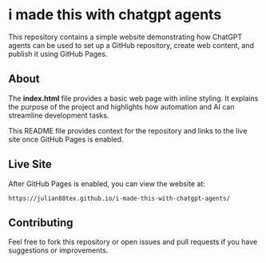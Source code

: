 # i made this with chatgpt agents

This repository contains a simple website demonstrating how ChatGPT agents can be used to set up a GitHub repository, create web content, and publish it using GitHub Pages.

## About

The **index.html** file provides a basic web page with inline styling. It explains the purpose of the project and highlights how automation and AI can streamline development tasks.

This README file provides context for the repository and links to the live site once GitHub Pages is enabled.

## Live Site

After GitHub Pages is enabled, you can view the website at:

```
https://julian88tex.github.io/i-made-this-with-chatgpt-agents/
```

## Contributing

Feel free to fork this repository or open issues and pull requests if you have suggestions or improvements.
